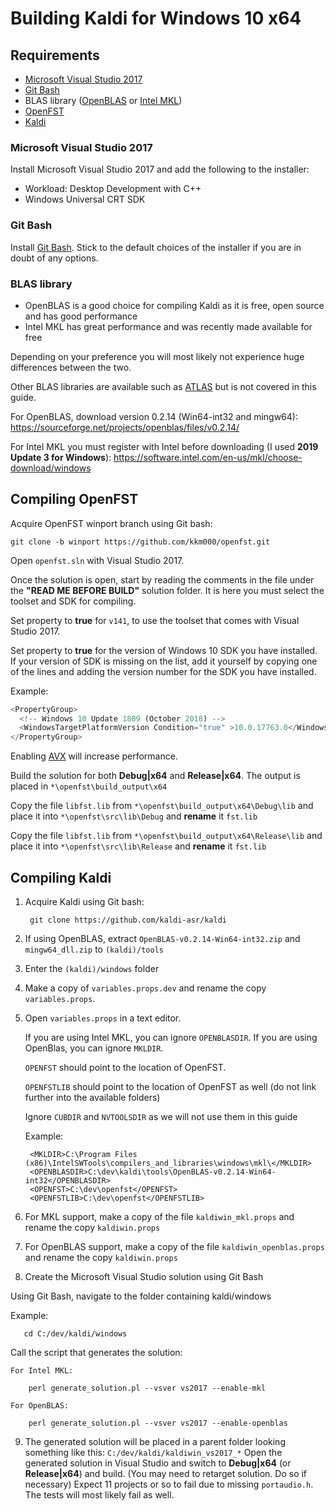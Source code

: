 # Building Kaldi for Windows 10 x64

## Requirements
- [Microsoft Visual Studio 2017](https://visualstudio.microsoft.com/downloads/)
- [Git Bash](https://git-scm.com/downloads)
- BLAS library ([OpenBLAS](https://sourceforge.net/projects/openblas/files/v0.2.14/) or [Intel MKL](https://software.intel.com/en-us/mkl/choose-download/windows))
- [OpenFST](https://github.com/kkm000/openfst/)
- [Kaldi](https://github.com/kaldi-asr/kaldi)

### Microsoft Visual Studio 2017
Install Microsoft Visual Studio 2017 and add the following to the installer:
- Workload: Desktop Development with C++
- Windows Universal CRT SDK

### Git Bash
Install [Git Bash](https://git-scm.com/downloads).
Stick to the default choices of the installer if you are in doubt of any options.

### BLAS library
- OpenBLAS is a good choice for compiling Kaldi as it is free, open source and has good performance
- Intel MKL has great performance and was recently made available for free

Depending on your preference you will most likely not experience huge differences between the two.

Other BLAS libraries are available such as [ATLAS](https://sourceforge.net/projects/math-atlas/) but is not covered in this guide.

For OpenBLAS, download version 0.2.14 (Win64-int32 and mingw64): https://sourceforge.net/projects/openblas/files/v0.2.14/

For Intel MKL you must register with Intel before downloading (I used **2019 Update 3 for Windows**): https://software.intel.com/en-us/mkl/choose-download/windows

## Compiling OpenFST
Acquire OpenFST winport branch using Git bash:

    git clone -b winport https://github.com/kkm000/openfst.git

Open `openfst.sln` with Visual Studio 2017.

Once the solution is open, start by reading the comments in the file under the **"READ ME BEFORE BUILD"** solution folder. It is here you must select the toolset and SDK for compiling. 

Set property to **true** for `v141`, to use the toolset that comes with Visual Studio 2017.

Set property to **true** for the version of Windows 10 SDK you have installed. If your version of SDK is missing on the list, add it yourself by copying one of the lines and adding the version number for the SDK you have installed.

Example:

``` js
<PropertyGroup>
  <!-- Windows 10 Update 1809 (October 2018) -->
  <WindowsTargetPlatformVersion Condition="true" >10.0.17763.0</WindowsTargetPlatformVersion>
</PropertyGroup>
```

Enabling [AVX](https://en.wikipedia.org/wiki/Advanced_Vector_Extensions) will increase performance.

Build the solution for both **Debug|x64** and **Release|x64**.
The output is placed in `*\openfst\build_output\x64`

Copy the file `libfst.lib` from `*\openfst\build_output\x64\Debug\lib` and place it into `*\openfst\src\lib\Debug` and **rename** it `fst.lib`

Copy the file `libfst.lib` from `*\openfst\build_output\x64\Release\lib` and place it into `*\openfst\src\lib\Release` and **rename** it `fst.lib`

## Compiling Kaldi
1. Acquire Kaldi using Git bash:

        git clone https://github.com/kaldi-asr/kaldi

3. If using OpenBLAS, extract `OpenBLAS-v0.2.14-Win64-int32.zip` and `mingw64_dll.zip` to `(kaldi)/tools`

4. Enter the `(kaldi)/windows` folder

5. Make a copy of `variables.props.dev` and rename the copy `variables.props`.

6. Open `variables.props` in a text editor.

   If you are using Intel MKL, you can ignore `OPENBLASDIR`.
If you are using OpenBlas, you can ignore `MKLDIR`.

   `OPENFST` should point to the location of OpenFST.

   `OPENFSTLIB` should point to the location of OpenFST as well (do not link further into the available folders)

   Ignore `CUBDIR` and `NVTOOLSDIR` as we will not use them in this guide

   Example:

        <MKLDIR>C:\Program Files (x86)\IntelSWTools\compilers_and_libraries\windows\mkl\</MKLDIR>
        <OPENBLASDIR>C:\dev\kaldi\tools\OpenBLAS-v0.2.14-Win64-int32</OPENBLASDIR>
        <OPENFST>C:\dev\openfst</OPENFST>
        <OPENFSTLIB>C:\dev\openfst</OPENFSTLIB>

6. For MKL support, make a copy of the file `kaldiwin_mkl.props` and rename the copy `kaldiwin.props`

7. For OpenBLAS support, make a copy of the file `kaldiwin_openblas.props` and rename the copy `kaldiwin.props`

8. Create the Microsoft Visual Studio solution using Git Bash

Using Git Bash, navigate to the folder containing kaldi/windows

   Example:

       cd C:/dev/kaldi/windows
   Call the script that generates the solution:

    For Intel MKL: 

        perl generate_solution.pl --vsver vs2017 --enable-mkl

    For OpenBLAS: 

        perl generate_solution.pl --vsver vs2017 --enable-openblas

9. The generated solution will be placed in a parent folder looking something like this: `C:/dev/kaldi/kaldiwin_vs2017_*`
Open the generated solution in Visual Studio and switch to **Debug|x64** (or **Release|x64**) and build. (You may need to retarget solution. Do so if necessary)
Expect 11 projects or so to fail due to missing `portaudio.h`. The tests will most likely fail as well.
